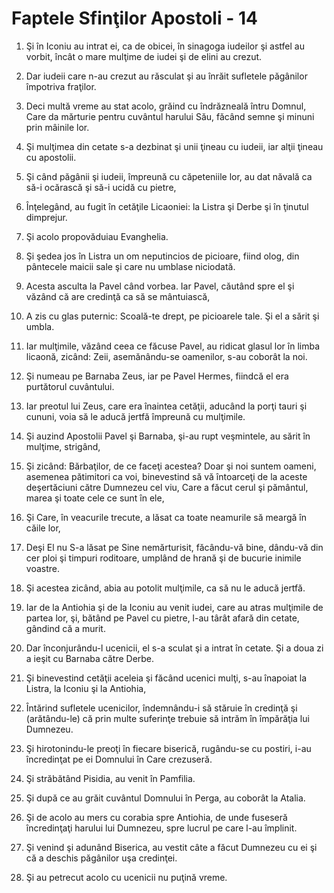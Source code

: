 # Faptele Sfin&#355;ilor Apostoli - 14

1. Şi în Iconiu au intrat ei, ca de obicei, în sinagoga iudeilor şi astfel au vorbit, încât o mare mulţime de iudei şi de elini au crezut. 

2. Dar iudeii care n-au crezut au răsculat şi au înrăit sufletele păgânilor împotriva fraţilor. 

3. Deci multă vreme au stat acolo, grăind cu îndrăzneală întru Domnul, Care da mărturie pentru cuvântul harului Său, făcând semne şi minuni prin mâinile lor. 

4. Şi mulţimea din cetate s-a dezbinat şi unii ţineau cu iudeii, iar alţii ţineau cu apostolii. 

5. Şi când păgânii şi iudeii, împreună cu căpeteniile lor, au dat năvală ca să-i ocărască şi să-i ucidă cu pietre, 

6. Înţelegând, au fugit în cetăţile Licaoniei: la Listra şi Derbe şi în ţinutul dimprejur. 

7. Şi acolo propovăduiau Evanghelia. 

8. Şi şedea jos în Listra un om neputincios de picioare, fiind olog, din pântecele maicii sale şi care nu umblase niciodată. 

9. Acesta asculta la Pavel când vorbea. Iar Pavel, căutând spre el şi văzând că are credinţă ca să se mântuiască, 

10. A zis cu glas puternic: Scoală-te drept, pe picioarele tale. Şi el a sărit şi umbla. 

11. Iar mulţimile, văzând ceea ce făcuse Pavel, au ridicat glasul lor în limba licaonă, zicând: Zeii, asemănându-se oamenilor, s-au coborât la noi. 

12. Şi numeau pe Barnaba Zeus, iar pe Pavel Hermes, fiindcă el era purtătorul cuvântului. 

13. Iar preotul lui Zeus, care era înaintea cetăţii, aducând la porţi tauri şi cununi, voia să le aducă jertfă împreună cu mulţimile. 

14. Şi auzind Apostolii Pavel şi Barnaba, şi-au rupt veşmintele, au sărit în mulţime, strigând, 

15. Şi zicând: Bărbaţilor, de ce faceţi acestea? Doar şi noi suntem oameni, asemenea pătimitori ca voi, binevestind să vă întoarceţi de la aceste deşertăciuni către Dumnezeu cel viu, Care a făcut cerul şi pământul, marea şi toate cele ce sunt în ele, 

16. Şi Care, în veacurile trecute, a lăsat ca toate neamurile să meargă în căile lor, 

17. Deşi El nu S-a lăsat pe Sine nemărturisit, făcându-vă bine, dându-vă din cer ploi şi timpuri roditoare, umplând de hrană şi de bucurie inimile voastre. 

18. Şi acestea zicând, abia au potolit mulţimile, ca să nu le aducă jertfă. 

19. Iar de la Antiohia şi de la Iconiu au venit iudei, care au atras mulţimile de partea lor, şi, bătând pe Pavel cu pietre, l-au târât afară din cetate, gândind că a murit. 

20. Dar înconjurându-l ucenicii, el s-a sculat şi a intrat în cetate. Şi a doua zi a ieşit cu Barnaba către Derbe. 

21. Şi binevestind cetăţii aceleia şi făcând ucenici mulţi, s-au înapoiat la Listra, la Iconiu şi la Antiohia, 

22. Întărind sufletele ucenicilor, îndemnându-i să stăruie în credinţă şi (arătându-le) că prin multe suferinţe trebuie să intrăm în împărăţia lui Dumnezeu. 

23. Şi hirotonindu-le preoţi în fiecare biserică, rugându-se cu postiri, i-au încredinţat pe ei Domnului în Care crezuseră. 

24. Şi străbătând Pisidia, au venit în Pamfilia. 

25. Şi după ce au grăit cuvântul Domnului în Perga, au coborât la Atalia. 

26. Şi de acolo au mers cu corabia spre Antiohia, de unde fuseseră încredinţaţi harului lui Dumnezeu, spre lucrul pe care l-au împlinit. 

27. Şi venind şi adunând Biserica, au vestit câte a făcut Dumnezeu cu ei şi că a deschis păgânilor uşa credinţei. 

28. Şi au petrecut acolo cu ucenicii nu puţină vreme. 

